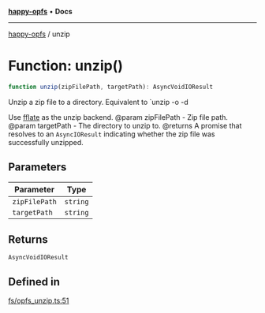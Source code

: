 [**happy-opfs**](../README.md) • **Docs**

***

[happy-opfs](../README.md) / unzip

# Function: unzip()

```ts
function unzip(zipFilePath, targetPath): AsyncVoidIOResult
```

Unzip a zip file to a directory.
Equivalent to `unzip -o <zipFilePath> -d <targetPath>

Use [fflate](https://github.com/101arrowz/fflate) as the unzip backend.
@param zipFilePath - Zip file path.
@param targetPath - The directory to unzip to.
@returns A promise that resolves to an `AsyncIOResult` indicating whether the zip file was successfully unzipped.

## Parameters

| Parameter | Type |
| ------ | ------ |
| `zipFilePath` | `string` |
| `targetPath` | `string` |

## Returns

`AsyncVoidIOResult`

## Defined in

[fs/opfs\_unzip.ts:51](https://github.com/JiangJie/happy-opfs/blob/1fc39add615fcd3c1ee38b13edeb0d38cd3481c4/src/fs/opfs_unzip.ts#L51)
